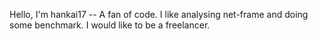 Hello, I'm hankai17 -- A fan of code. I like analysing net-frame and doing some benchmark. I would like to be a freelancer.
